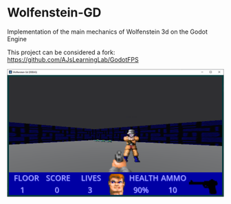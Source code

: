 # Wolfenstein-GD
Implementation of the main mechanics of Wolfenstein 3d on the Godot Engine

This project can be considered a fork: https://github.com/AJsLearningLab/GodotFPS

![example](https://github.com/SongToSoft/Wolfenstein-GD/blob/main/Screenshots/screenshot.png)
